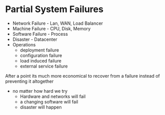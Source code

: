 # Partial System Failures

- Network Failure - Lan, WAN, Load Balancer
- Machine Failure - CPU, Disk, Memory
- Software Failure - Process
- Disaster - Datacenter
- Operations
  - deployment failure
  - configuration failure
  - load induced failure
  - external service failure


After a point its much more economical to recover from a failure instead of preventing it altogether


- no matter how hard we try
  - Hardware and networks will fail
  - a changing software will fail
  - disaster will happen